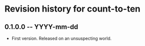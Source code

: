 # Revision history for count-to-ten

## 0.1.0.0 -- YYYY-mm-dd

* First version. Released on an unsuspecting world.
